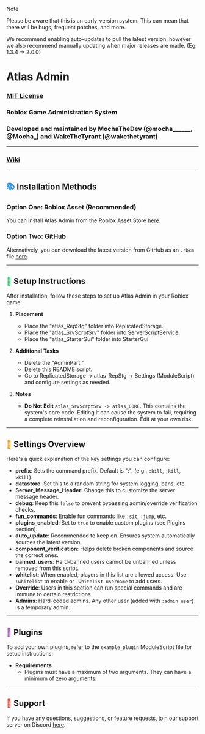 > [!NOTE] 
> 
> Please be aware that this is an early-version system.
> This can mean that there will be bugs, frequent patches, and more.
>
> We recommend enabling auto-updates to pull the latest version,
> however we also recommend manually updating when major releases
> are made. (Eg. 1.3.4 => 2.0.0)

# Atlas Admin
### [MIT License](LICENSE)
### Roblox Game Administration System
### Developed and maintained by MochaTheDev (@mocha______, @Mocha_) and WakeTheTyrant (@wakethetyrant)

---
### [Wiki](https://github.com/MochaTheDev/atlas/wiki)

</div>

---

## <span style="color: #3498DB;">&#x1F4DA;</span> Installation Methods

### Option One: Roblox Asset (Recommended)
You can install Atlas Admin from the Roblox Asset Store [here](https://create.roblox.com/store/asset/17166069350/Atlas-Admin-v132).

### Option Two: GitHub
Alternatively, you can download the latest version from GitHub as an `.rbxm` file [here](https://github.com/MochaTheDev/atlas/releases/latest).

---

## <span style="color: #2ECC71;">&#x1F527;</span> Setup Instructions

After installation, follow these steps to set up Atlas Admin in your Roblox game:

1. **Placement**
   - Place the "atlas_RepStg" folder into ReplicatedStorage.
   - Place the "atlas_SrvScrptSrv" folder into ServerScriptService.
   - Place the "atlas_StarterGui" folder into StarterGui.

2. **Additional Tasks**
   - Delete the "AdminPart."
   - Delete this README script.
   - Go to ReplicatedStorage -> atlas_RepStg -> Settings (ModuleScript) and configure settings as needed.

3. **Notes**
   - **Do Not Edit** `atlas_SrvScrptSrv -> atlas_CORE`. This contains the system's core code. Editing it can cause the system to fail, requiring a complete reinstallation and reconfiguration. Edit at your own risk.

---

## <span style="color: #F39C12;">&#x1F4DD;</span> Settings Overview

Here's a quick explanation of the key settings you can configure:

- **prefix**: Sets the command prefix. Default is ":". (e.g., `:kill`, `;kill`, `>kill`).
- **datastore**: Set this to a random string for system logging, bans, etc.
- **Server_Message_Header**: Change this to customize the server message header.
- **debug**: Keep this `false` to prevent bypassing admin/override verification checks.
- **fun_commands**: Enable fun commands like `:sit`, `:jump`, etc.
- **plugins_enabled**: Set to `true` to enable custom plugins (see Plugins section).
- **auto_update**: Recommended to keep on. Ensures system automatically sources the latest version.
- **component_verification**: Helps delete broken components and source the correct ones.
- **banned_users**: Hard-banned users cannot be unbanned unless removed from this script.
- **whitelist**: When enabled, players in this list are allowed access. Use `:whitelist` to enable or `:whitelist username` to add users.
- **Override**: Users in this section can run special commands and are immune to certain restrictions.
- **Admins**: Hard-coded admins. Any other user (added with `:admin user`) is a temporary admin.

---

## <span style="color: #9B59B6;">&#x1F50E;</span> Plugins

To add your own plugins, refer to the `example_plugin` ModuleScript file for setup instructions.

- **Requirements**
  - Plugins must have a maximum of two arguments. They can have a minimum of zero arguments.

---

## <span style="color: #E74C3C;">&#x1F4AC;</span> Support

If you have any questions, suggestions, or feature requests, join our support server on Discord [here](https://discord.gg/yhTNzJre76).
